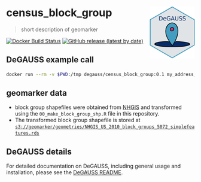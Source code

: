 # census_block_group <a href='https://degauss-org.github.io/DeGAUSS/'><img src='DeGAUSS_hex.png' align="right" height="138.5" /></a>

> short description of geomarker

[![Docker Build Status](https://img.shields.io/docker/build/degauss/census_block_group)](https://hub.docker.com/repository/docker/degauss/census_block_group/tags)
[![GitHub release (latest by date)](https://img.shields.io/github/v/release/degauss-org/census_block_group)](https://github.com/degauss-org/census_block_group/releases)

## DeGAUSS example call

```sh
docker run --rm -v $PWD:/tmp degauss/census_block_group:0.1 my_address_file_geocoded.csv
```

## geomarker data

- block group shapefiles were obtained from [NHGIS](https://www.nhgis.org/) and transformed using the `00_make_block_group_shp.R` file in this repository.
- The transformed block group shapefile is stored at [`s3://geomarker/geometries/NHGIS_US_2010_block_groups_5072_simplefeatures.rds`](https://geomarker.s3.us-east-2.amazonaws.com/geomarker/geometries/NHGIS_US_2010_block_groups_5072_simplefeatures.rds)

## DeGAUSS details

For detailed documentation on DeGAUSS, including general usage and installation, please see the [DeGAUSS README](https://github.com/degauss-org/DeGAUSS).

